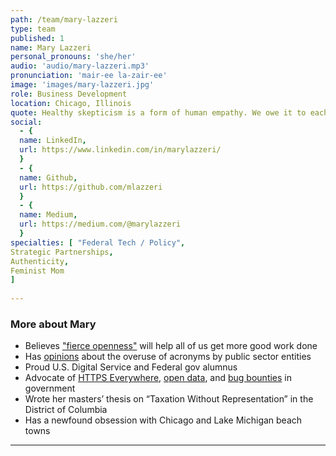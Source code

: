 ```yaml
---
path: /team/mary-lazzeri
type: team
published: 1
name: Mary Lazzeri
personal_pronouns: 'she/her'
audio: 'audio/mary-lazzeri.mp3'
pronunciation: 'mair-ee la-zair-ee'
image: 'images/mary-lazzeri.jpg'
role: Business Development
location: Chicago, Illinois
quote: Healthy skepticism is a form of human empathy. We owe it to each other to question what we are taught and told.
social: 
  - {
  name: LinkedIn,
  url: https://www.linkedin.com/in/marylazzeri/
  }
  - {
  name: Github,
  url: https://github.com/mlazzeri
  }
  - {
  name: Medium,
  url: https://medium.com/@marylazzeri
  }
specialties: [ "Federal Tech / Policy",
Strategic Partnerships,
Authenticity,
Feminist Mom
]
  
---
```


### More about Mary
* Believes ["fierce openness"](https://medium.com/civicactions/what-fierce-openness-can-do-for-government-b67749bfb328) will help all of us get more good work done
* Has [opinions](https://squeeze.isobar.com/2020/01/29/acronymization-and-inclusion-and-robin-williams/) about the overuse of acronyms by public sector entities
* Proud U.S. Digital Service and Federal gov alumnus
* Advocate of [HTTPS Everywhere](https://https.cio.gov/), [open data](https://medium.com/defense-digital-service/data-mil-an-experiment-in-defense-open-data-259f58bcaafb), and [bug bounties](https://techcrunch.com/2016/04/10/uncle-sam-wants-you-to-hack-the-pentagon/) in government
* Wrote her masters’ thesis on “Taxation Without Representation” in the District of Columbia
* Has a newfound obsession with Chicago and Lake Michigan beach towns

-----------------------------------

